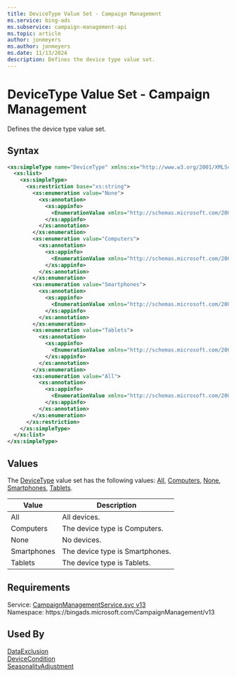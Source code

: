 ```yaml
---
title: DeviceType Value Set - Campaign Management
ms.service: bing-ads
ms.subservice: campaign-management-api
ms.topic: article
author: jonmeyers
ms.author: jonmeyers
ms.date: 11/13/2024
description: Defines the device type value set.
---
```

# DeviceType Value Set - Campaign Management
Defines the device type value set.

## Syntax
```xml
<xs:simpleType name="DeviceType" xmlns:xs="http://www.w3.org/2001/XMLSchema">
  <xs:list>
    <xs:simpleType>
      <xs:restriction base="xs:string">
        <xs:enumeration value="None">
          <xs:annotation>
            <xs:appinfo>
              <EnumerationValue xmlns="http://schemas.microsoft.com/2003/10/Serialization/">0</EnumerationValue>
            </xs:appinfo>
          </xs:annotation>
        </xs:enumeration>
        <xs:enumeration value="Computers">
          <xs:annotation>
            <xs:appinfo>
              <EnumerationValue xmlns="http://schemas.microsoft.com/2003/10/Serialization/">1</EnumerationValue>
            </xs:appinfo>
          </xs:annotation>
        </xs:enumeration>
        <xs:enumeration value="Smartphones">
          <xs:annotation>
            <xs:appinfo>
              <EnumerationValue xmlns="http://schemas.microsoft.com/2003/10/Serialization/">2</EnumerationValue>
            </xs:appinfo>
          </xs:annotation>
        </xs:enumeration>
        <xs:enumeration value="Tablets">
          <xs:annotation>
            <xs:appinfo>
              <EnumerationValue xmlns="http://schemas.microsoft.com/2003/10/Serialization/">4</EnumerationValue>
            </xs:appinfo>
          </xs:annotation>
        </xs:enumeration>
        <xs:enumeration value="All">
          <xs:annotation>
            <xs:appinfo>
              <EnumerationValue xmlns="http://schemas.microsoft.com/2003/10/Serialization/">7</EnumerationValue>
            </xs:appinfo>
          </xs:annotation>
        </xs:enumeration>
      </xs:restriction>
    </xs:simpleType>
  </xs:list>
</xs:simpleType>
```

## <a name="values"></a>Values

The [DeviceType](devicetype.md) value set has the following values: [All](#all), [Computers](#computers), [None](#none), [Smartphones](#smartphones), [Tablets](#tablets).

|Value|Description|
|-----------|---------------|
|<a name="all"></a>All|All devices.|
|<a name="computers"></a>Computers|The device type is Computers.|
|<a name="none"></a>None|No devices.|
|<a name="smartphones"></a>Smartphones|The device type is Smartphones.|
|<a name="tablets"></a>Tablets|The device type is Tablets.|

## Requirements
Service: [CampaignManagementService.svc v13](https://campaign.api.bingads.microsoft.com/Api/Advertiser/CampaignManagement/v13/CampaignManagementService.svc)  
Namespace: https\://bingads.microsoft.com/CampaignManagement/v13  

## Used By
[DataExclusion](dataexclusion.md)  
[DeviceCondition](devicecondition.md)  
[SeasonalityAdjustment](seasonalityadjustment.md)  
